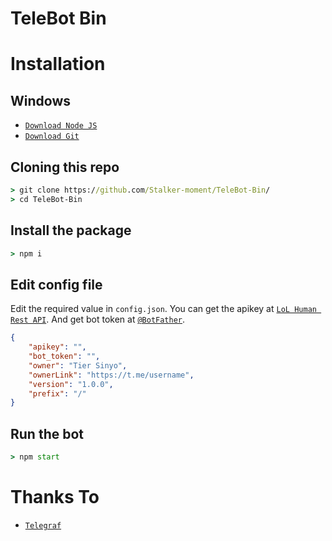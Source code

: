 # TeleBot Bin

# Installation

## Windows
* [`Download Node JS`](https://nodejs.org/en/download/)
* [`Download Git`](https://git-scm.com/download/win)


## Cloning this repo
```cmd
> git clone https://github.com/Stalker-moment/TeleBot-Bin/
> cd TeleBot-Bin
```

## Install the package
```cmd
> npm i
```

## Edit config file
Edit the required value in `config.json`. You can get the apikey at [`LoL Human Rest API`](http://api.lolhuman.xyz/). And get bot token at [`@BotFather`](http://t.me/BotFather).
```json
{
    "apikey": "",
    "bot_token": "",
    "owner": "Tier Sinyo",
    "ownerLink": "https://t.me/username",
    "version": "1.0.0",
    "prefix": "/"
}
```

## Run the bot
```cmd
> npm start
```

# Thanks To
* [`Telegraf`](https://github.com/telegraf/telegraf)
